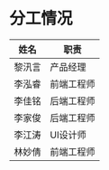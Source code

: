 # 分工情况

|姓名|职责|    
|--|--|    
|黎汛言|产品经理|    
|李泓睿|前端工程师|    
|李佳铭|后端工程师|    
|李家俊|后端工程师|    
|李江涛|UI设计师|    
|林妙倩|前端工程师|    

